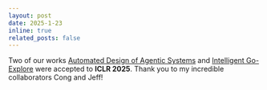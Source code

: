 ```yaml
---
layout: post
date: 2025-1-23
inline: true
related_posts: false
---
```


Two of our works <a href="https://www.shengranhu.com/ADAS/">Automated Design of Agentic Systems</a> and <a href="https://www.conglu.co.uk/intelligentgoexplore/">Intelligent Go-Explore</a> were accepted to **ICLR 2025**. Thank you to my incredible collaborators Cong and Jeff!